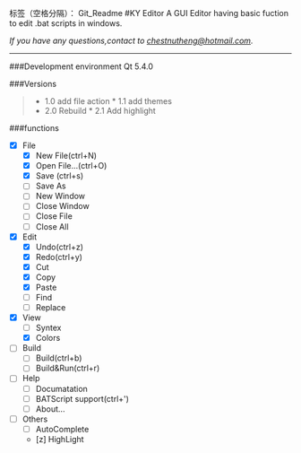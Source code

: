 标签（空格分隔）： Git_Readme
#KY Editor
A GUI Editor having basic fuction to edit .bat scripts in windows.

*If  you have any questions,contact to chestnutheng@hotmail.com.*

---
###Development environment
Qt 5.4.0

###Versions

>* 1.0 add file action
    * 1.1 add themes
>* 2.0 Rebuild
    * 2.1 Add highlight

###functions
- [x] File
    - [x] New File(ctrl+N)
    - [x] Open File...(ctrl+O)
    - [x] Save  (ctrl+s)
    - [ ] Save As
    - [ ] New Window
    - [ ] Close Window
    - [ ] Close File
    - [ ] Close All
- [x] Edit
    - [x] Undo(ctrl+z)
    - [x] Redo(ctrl+y)
    - [x] Cut
    - [x] Copy
    - [x] Paste
    - [ ] Find
    - [ ] Replace
- [x] View
    - [ ] Syntex
    - [x] Colors
- [ ] Build
    - [ ] Build(ctrl+b)
    - [ ] Build&Run(ctrl+r)
- [ ] Help
    - [ ] Documatation
    - [ ] BATScript support(ctrl+')
    - [ ] About...
- [ ] Others
    - [ ] AutoComplete
    - [z] HighLight

